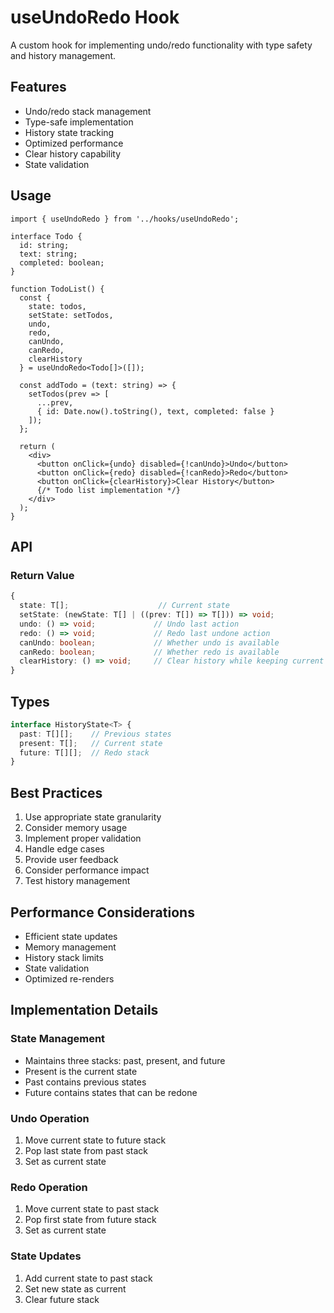 # useUndoRedo Hook

A custom hook for implementing undo/redo functionality with type safety and history management.

## Features

- Undo/redo stack management
- Type-safe implementation
- History state tracking
- Optimized performance
- Clear history capability
- State validation

## Usage

```tsx
import { useUndoRedo } from '../hooks/useUndoRedo';

interface Todo {
  id: string;
  text: string;
  completed: boolean;
}

function TodoList() {
  const {
    state: todos,
    setState: setTodos,
    undo,
    redo,
    canUndo,
    canRedo,
    clearHistory
  } = useUndoRedo<Todo[]>([]);

  const addTodo = (text: string) => {
    setTodos(prev => [
      ...prev,
      { id: Date.now().toString(), text, completed: false }
    ]);
  };

  return (
    <div>
      <button onClick={undo} disabled={!canUndo}>Undo</button>
      <button onClick={redo} disabled={!canRedo}>Redo</button>
      <button onClick={clearHistory}>Clear History</button>
      {/* Todo list implementation */}
    </div>
  );
}
```

## API

### Return Value

```typescript
{
  state: T[];                    // Current state
  setState: (newState: T[] | ((prev: T[]) => T[])) => void;
  undo: () => void;             // Undo last action
  redo: () => void;             // Redo last undone action
  canUndo: boolean;             // Whether undo is available
  canRedo: boolean;             // Whether redo is available
  clearHistory: () => void;     // Clear history while keeping current state
}
```

## Types

```typescript
interface HistoryState<T> {
  past: T[][];    // Previous states
  present: T[];   // Current state
  future: T[][];  // Redo stack
}
```

## Best Practices

1. Use appropriate state granularity
2. Consider memory usage
3. Implement proper validation
4. Handle edge cases
5. Provide user feedback
6. Consider performance impact
7. Test history management

## Performance Considerations

- Efficient state updates
- Memory management
- History stack limits
- State validation
- Optimized re-renders

## Implementation Details

### State Management
- Maintains three stacks: past, present, and future
- Present is the current state
- Past contains previous states
- Future contains states that can be redone

### Undo Operation
1. Move current state to future stack
2. Pop last state from past stack
3. Set as current state

### Redo Operation
1. Move current state to past stack
2. Pop first state from future stack
3. Set as current state

### State Updates
1. Add current state to past stack
2. Set new state as current
3. Clear future stack 